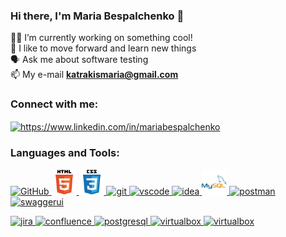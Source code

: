### Hi there, I'm Maria Bespalchenko 👋
👩‍💻 I’m currently working on something cool!<br/>
🚀 I like to move forward and learn new things <br/>
🗣️ Ask me about software testing<br/>
📫 My e-mail **katrakismaria@gmail.com**

<h3 align="left">Connect with me:</h3>
<p align="left">
<a href="https://www.linkedin.com/in/mariabespalchenko" target="blank"><img align="center" src="https://raw.githubusercontent.com/rahuldkjain/github-profile-readme-generator/master/src/images/icons/Social/linked-in-alt.svg" alt="https://www.linkedin.com/in/mariabespalchenko" = "30" width="40" /></a>
</p>

<h3 align="left">Languages and Tools:</h3>
<p align="left"> <a href="https://github.com" target="_blank" rel="noreferrer"> <img src="https://www.vectorlogo.zone/logos/github/github-tile.svg" alt="GitHub" width="40" height="40"/> </a> 
<a href="https://www.w3.org/html/" target="_blank" rel="noreferrer"> <img src="https://raw.githubusercontent.com/devicons/devicon/master/icons/html5/html5-original-wordmark.svg" alt="html5" width="40" height="40"/>
<a href="https://www.w3schools.com/css/" target="_blank" rel="noreferrer"> <img src="https://raw.githubusercontent.com/devicons/devicon/master/icons/css3/css3-original-wordmark.svg" alt="css3" width="40" height="40"/> </a> 
<a href="https://git-scm.com/" target="_blank" rel="noreferrer"> <img src="https://www.vectorlogo.zone/logos/git-scm/git-scm-icon.svg" alt="git" width="40" height="40"/> </a> 
</a> <a href="https://code.visualstudio.com" target="_blank" rel="noreferrer"> <img src="https://cdn.worldvectorlogo.com/logos/visual-studio-code-1.svg" alt="vscode" width="40" height="40"/> </a> 
  <a href="https://www.jetbrains.com/ru-ru/idea/" target="_blank" rel="noreferrer"> <img src="https://upload.wikimedia.org/wikipedia/commons/thumb/9/9c/IntelliJ_IDEA_Icon.svg/2048px-IntelliJ_IDEA_Icon.svg.png" alt="idea" width="40" height="40"/> </a> 
<a href="https://www.mysql.com/" target="_blank" rel="noreferrer"> <img src="https://raw.githubusercontent.com/devicons/devicon/master/icons/mysql/mysql-original-wordmark.svg" alt="mysql" width="40" height="40"/> </a> 
<a href="https://postman.com" target="_blank" rel="noreferrer"> <img src="https://www.vectorlogo.zone/logos/getpostman/getpostman-icon.svg" alt="postman" width="40" height="40"/> </a> 
<a href="https://swagger.io/tools/swagger-ui/" target="_blank" rel="noreferrer"> <img src="https://icon.icepanel.io/Technology/svg/Swagger.svg" alt="swaggerui" width="40" height="40"/> </a> 

<a href="https://www.atlassian.com/ru/software/jira" target="_blank" rel="noreferrer"> <img src="https://www.vectorlogo.zone/logos/atlassian_jira/atlassian_jira-icon.svg" alt="jira" width="40" height="40"/> </a>
<a href="https://www.atlassian.com/ru/software/confluence" target="_blank" rel="noreferrer"> <img src="https://www.appnovation.com/sites/default/files/2019-06/techservicelogo_Confluence.svg" alt="confluence" width="40" height="40"/> </a>
<a href="https://www.postgresql.org" target="_blank" rel="noreferrer"> <img src="https://www.vectorlogo.zone/logos/postgresql/postgresql-vertical.svg" alt="postgresql" width="40" height="40"/> </a> 
<a href="https://www.virtualbox.org" target="_blank" rel="noreferrer"> <img src="https://www.vectorlogo.zone/logos/virtualbox/virtualbox-icon.svg" alt="virtualbox" width="40" height="40"/> </a> 
<a href="https://www.python.org/" target="_blank" rel="noreferrer"> <img src="https://www.vectorlogo.zone/logos/python/python-icon.svg" alt="virtualbox" width="40" height="40"/> </a> 

</p>

